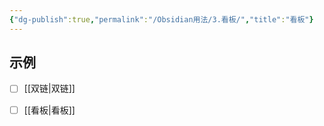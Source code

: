 ```yaml
---
{"dg-publish":true,"permalink":"/Obsidian用法/3.看板/","title":"看板"}
---
```



## 示例

- [ ] [[双链\|双链]]
- [ ] [[看板\|看板]]




